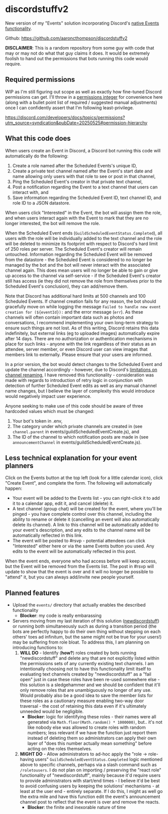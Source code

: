 # discordstuffv2
New version of my "Events" solution incorporating Discord's [native Events functionality](https://support.discord.com/hc/en-us/articles/4409494125719-Scheduled-Events).

Github: https://github.com/aaroncthompson/discordstuffv2

**DISCLAIMER**: This is a random repository from some guy with code that may or may not do what that guy claims it does. It would be extremely foolish to hand out the permissions that bots running this code would require.

## Required permissions
WIP as I'm still figuring out scope as well as exactly how fine-tuned Discord permissions can get. I'll throw in a [permissions integer](https://discord.com/developers/docs/topics/permissions?utm_source=syndication&pubDate=20250525) for convenience here (along with a bullet point list of required / suggested manual adjustments) once I can confidently assert that I'm following least-privilege.

https://discord.com/developers/docs/topics/permissions?utm_source=syndication&pubDate=20250525#permission-hierarchy

## What this code does
When users create an Event in Discord, a Discord bot running this code will automatically do the following:
1. Create a role named after the Scheduled Events's unique ID,
2. Create a private text channel named after the Event's start date and name allowing only users with that role to see or post in that channel,
3. Ping the Scheduled Event's creator in that private text channel,
4. Post a notification regarding the Event to a text channel that users can interact with, and
5. Save information regarding the Scheduled Event ID, text channel ID, and role ID to a JSON datastore.

When users click "Interested" in the Event, the bot will assign them the role, and when users interact again with the Event to mark that they are no longer interested, the bot will remove the role.

When the Scheduled Event ends (`GuildScheduledEventStatus.Completed`), all users with the role will be individually added to the text channel and the role will be deleted to minimize its footprint with respect to Discord's hard limit of 250 roles per server. The Scheduled Event's creator will remain untouched. Information regarding the Scheduled Event will be removed from the datastore - the Scheduled Event is considered to no longer be managed by the bot and the bot will never interact with the associated channel again. This does mean users will no longer be able to gain or give up access to the channel via self-service - if the Scheduled Event's creator still has access (ie they did not remove the role from themselves prior to the Scheduled Event's conclusion), they can add/remove them.

Note that Discord has additional hard limits at 500 channels and 100 Scheduled Events. If channel creation fails for any reason, the bot should gracefully move on while logging the message `Failed to handle new event creation for (${eventId}):` and the error message (`err`). As these channels will often contain important data such as photos and conversations, I recommend implementing your own long-term strategy to ensure such things are not lost. As of this writing, Discord retains this data indefinitely, but external links (eg to uploaded images) automatically expire after 14 days. There are no authorization or authentication mechanisms in place for such links - anyone with the link regardless of their status as an attendee, server member, or even Discord user can view images that members link to externally. Please ensure that your users are informed.

In a prior version, the bot would detect changes to the Scheduled Event and update the channel accordingly - however, due to Discord's [limitations on channel renaming](https://support.discord.com/hc/en-us/community/posts/20757990318999-Increase-renaming-channel-API), I have removed this functionality - consideration was made with regards to introduction of retry logic in conjunction with detection of further Scheduled Event edits as well as any manual channel name changes, but I believe the layer of complexity this would introduce would negatively impact user experience.

Anyone seeking to make use of this code should be aware of three hardcoded values which must be changed:
1. Your bot's token in .env,
2. The category under which private channels are created in (see `channel.parent` in events/guildScheduledEventCreate.js), and
3. The ID of the channel to which notification posts are made in (see `announcementChannel` in events/guildScheduledEventCreate.js).

## Less technical explanation for your event planners
Click on the Events button at the top left (look for a little calendar icon), click "Create Event", and complete the form. The following will automatically happen:
* Your event will be added to the Events list - you can right-click it to add it to a calendar app, edit it, and cancel (delete) it.
* A text channel (group chat) will be created for the event, where you'll be pinged - you have complete control over this channel, including the ability to rename or delete it (cancelling an event will also automatically delete its channel). A link to this channel will be automatically added to your event's description, and any edits to the channel name will be automatically reflected in this link.
* The event will be posted to #⁠rsvp - potential attendees can click "Interested" either here or via the same Events button you used. Any edits to the event will be automatically reflected in this post.

When the event ends, everyone who had access before will keep access, but the Event will be removed from the Events list. The post in #rsvp will update to show that the event is over and it will no longer be possible to "attend" it, but you can always add/invite new people yourself.

## Planned features
* Upload the `events/` directory that actually enables the described functionality
  * **Blocker**: my code is really embarassing
* Servers moving from my last iteration of this solution ([newdiscordstuff](https://github.com/aaroncthompson/newdiscordstuff)) or running both simultaneously such as during a transition period (the bots are perfectly happy to do their own thing without stepping on each others' toes ad infinitum, but the same might not be true for your users!) may be suffering from role bloat. To address this, I am planning on introducing functions to:
  1. **WILL DO** - Identify (**how?**) roles created by bots running "newdiscordstuff" and delete any that are not explicitly listed within the permissions sets of any currently existing text channels. I am intentionally choosing not to have this functionality limit itself to evaluating text channels created by "newdiscordstuff" as a "fail open" just in case these roles have been re-used somewhere else - this solution is a sledgehammer and we should be confident that it'll only remove roles that are unambiguously no longer of any use. Would probably also be a good idea to save the member lists for these roles as a cautionary measure enabling two-way door traversal - the cost of retaining this data even if it's ultimately unneeded would be negligible.
     * **Blocker**: logic for identifying these roles - their names were all generated via `Math.floor(Math.random() * 1000000)`, but.. it's not like nobody else was allowed to create roles with random numbers; less relevant if we have the function just report them instead of deleting them so administrators can apply their own layer of "does this number actually mean something" before acting on the roles themselves.
  2. **MIGHT DO** - Allow administrators to ad-hoc apply the "role → role-having users" `GuildScheduledEventStatus.Completed` logic mentioned above to specific channels, perhaps via a slash command such as `/roletousers`. I do not plan on importing / preserving the "react role" functionality of "newdiscordstuff", mainly because it'd require users to provide administrators with start/end times - I believe it'd be best to avoid confusing users by keeping the solutions' mechanisms - at least at the user end - entirely separate. If I do this, I might as well go the extra mile and have this function edit the event's announcement channel post to reflect that the event is over and remove the reacts.
     * **Blocker**: the finite and inexorable nature of time

